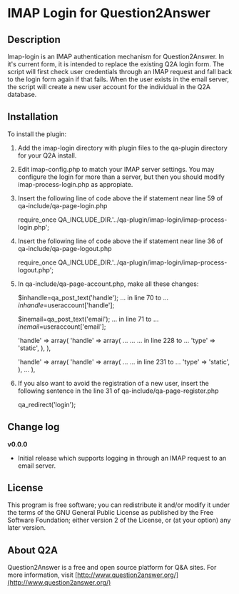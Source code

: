 # IMAP Login for Question2Answer #

## Description ##

Imap-login is an IMAP authentication mechanism for Question2Answer. In it's current form, it is intended to replace the existing Q2A login form. The script will first check user credentials through an IMAP request and fall back to the login form again if that fails. When the user exists in the email server, the script will create a new user account for the individual in the Q2A database.

## Installation ##

To install the plugin:

1. Add the imap-login directory with plugin files to the qa-plugin directory for your Q2A install.

2. Edit imap-config.php to match your IMAP server settings. You may configure the login for more than a server, but then you should modify imap-process-login.php as appropiate.

3. Insert the following line of code above the if statement near line 59 of qa-include/qa-page-login.php

	require_once QA_INCLUDE_DIR.'../qa-plugin/imap-login/imap-process-login.php';

4. Insert the following line of code above the if statement near line 36 of qa-include/qa-page-logout.php

	require_once QA_INCLUDE_DIR.'../qa-plugin/imap-login/imap-process-logout.php';

5.  In qa-include/qa-page-account.php, make all these changes:

	$inhandle=qa_post_text('handle'); ... in line 70 to ... $inhandle=$useraccount['handle'];
	
	$inemail=qa_post_text('email');   ... in line 71 to ... $inemail=$useraccount['email'];
 
	'handle' => array(							'handle' => array( ...
		...				... in line 228 to ...		'type' => 'static',
	),											),

	'handle' => array(							'handle' => array(
		...				... in line 231 to ...		'type' => 'static',
	),												... ),
 
6.	If you also want to avoid the registration of a new user, insert the following sentence in the line 31 of qa-include/qa-page-register.php

	qa_redirect('login');

## Change log ##

**v0.0.0**

* Initial release which supports logging in through an IMAP request to an email server.

## License ##
This program is free software; you can redistribute it and/or modify it under the terms of the GNU General Public License as published by the Free Software Foundation; either version 2 of the License, or (at your option) any later version.

## About Q2A ##
Question2Answer is a free and open source platform for Q&A sites. For more information, visit [http://www.question2answer.org/](http://www.question2answer.org/)
